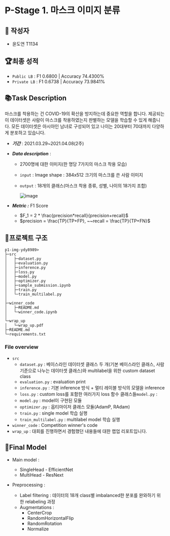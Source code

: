 # P-Stage 1. 마스크 이미지 분류

## :raising_hand: 작성자

- 윤도연 T1134

## 🏆최종 성적

- `Public LB` :  F1 0.6800 | Accuracy 74.4300%
- `Private LB` :  F1 0.6738 | Accuracy 73.9841% 

## 📚Task Description

마스크를 착용하는 건 COVID-19의 확산을 방지하는데 중요한 역할을 합니다. 제공되는 이 데이터셋은 사람이 마스크를 착용하였는지 판별하는 모델을 학습할 수 있게 해줍니다. 모든 데이터셋은 아시아인 남녀로 구성되어 있고 나이는 20대부터 70대까지 다양하게 분포하고 있습니다.

- ***기간*** : 2021.03.29~2021.04.08(2주)

- ***Data description*** : 

	- 2700명에 대한 이미지(한 명당 7가지의 마스크 착용 모습)

	- `input` : Image shape : 384x512 크기의 마스크를 쓴 사람 이미지

	- `output` : 18개의 클래스(마스크 착용 종류, 성별, 나이의 18가지 조합)

		![image](https://user-images.githubusercontent.com/38639633/121912341-78fd6800-cd6b-11eb-8c23-fd2dc34597d9.png)

- ***Metric :*** F1 Score

	- $F_1 = 2 * \frac{precision*recall}{precision+recall}$
	- $precision = \frac{TP}{TP+FP}, ~~recall = \frac{TP}{TP+FN}$

	

## 📁프로젝트 구조

```
p1-img-ydy8989>
├─src
│   ├─dataset.py
│   ├─evaluation.py
│   ├─inference.py
│   ├─loss.py
│   ├─model.py
│   ├─optimizer.py
│   ├─sample_submission.ipynb
│   ├─train.py
│   └─train_multilabel.py
│
├─winner_code
│   ├─README.md
│   └─winner_code.ipynb
│
└─wrap_up
│   └─wrap_up.pdf
├─README.md
└─requirements.txt
```



### File overview

- `src`
	- `dataset.py` : 베이스라인 데이터셋 클래스 두 개(기본 베이스라인 클래스, 사람 기준으로 나누는 데이터셋 클래스)와 multilabel을 위한 custom dataset class  
	- `evaluation.py` : evaluation print
	- `inference.py` : 기본 inference 방식 + 멀티 레이블 방식의 모델을 inference
	- `loss.py` : custom loss를 포함한 여러가지 loss 함수 클래스들`model.py` :
	- `model.py` : model이 구현된 모듈
	- `optimizer.py` : 옵티마이저 클래스 모듈(AdamP, RAdam)
	- `train.py` : single model 학습 실행
	- `train_multilabel.py` : multilabel model 학습 실행
- `winner_code` : Competition winner's code
- `wrap_up` : 대회를 진행하면서 경험했던 내용들에 대한 랩업 리포트입니다.



## 🧬Final Model

- Main model : 

	- SingleHead - EfficientNet
	- MultiHead - ResNext

- Preprocessing : 

	- Label filtering : 데이터의 18개 class별 imbalanced한 분포를 완와하기 위한 relabeling 과정
	- Augmentations : 
		- CenterCrop 
		- RandomHorizontalFlip
		- RandomRotation
		- Normalize

	
